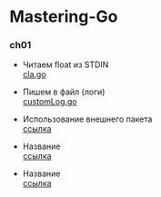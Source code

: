 # Mastering-Go

### ch01

* Читаем float из STDIN<br>
[cla.go](https://github.com/eatae/Mastering-Go-Second-Edition/blob/master/ch01/cla.go) <br>
     
* Пишем в файл (логи) <br>
[customLog.go](https://github.com/eatae/Mastering-Go-Second-Edition/blob/master/ch01/customLog.go)

* Использование внешнего пакета <br>
    [ссылка](адрес)
    
* Название <br>
    [ссылка](адрес)
    
* Название <br>
    [ссылка](адрес)
    

